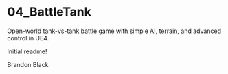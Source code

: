 # 04_BattleTank
Open-world tank-vs-tank battle game with simple AI, terrain, and advanced control in UE4. 

Initial readme!

Brandon Black
